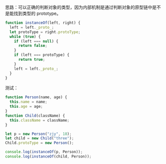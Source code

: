 <!--
 * @Descripttion: 
 * @version: 1.0.0
 * @Author: jimmiezhou
 * @Date: 2019-11-21 16:40:00
 * @LastEditors: jimmiezhou
 * @LastEditTime: 2019-11-21 16:41:19
 -->

思路：可以正确的判断对象的类型，因为内部机制是通过判断对象的原型链中是不是能找到类型的 prototype。

```javascript
function instanceOf(left, right) {
  left = left._proto_;
  let protoType = right.protoType;
  while (true) {
    if (left === null) {
      return false;
    }
    if (left === protoType) {
      return true;
    }
    left = left._proto_;
  }
}
```

测试：

```javascript
function Person(name, age) {
  this.name = name;
  this.age = age;
}
function Child(className) {
  this.className = className;
}

let p = new Person("zjy", 18);
let child = new Child("three");
Child.protoType = new Person();

console.log(instanceOf(p, Person));
console.log(instanceOf(child, Person));
```